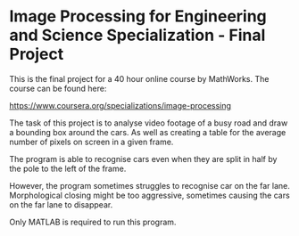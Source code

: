 # Image Processing for Engineering and Science Specialization - Final Project

This is the final project for a 40 hour online course by MathWorks. The course can be found here: 

https://www.coursera.org/specializations/image-processing

The task of this project is to analyse video footage of a busy road and draw a bounding box around the cars. As well as creating a table for the average number of pixels on screen in a given frame.

The program is able to recognise cars even when they are split in half by the pole to the left of the frame.

However, the program sometimes struggles to recognise car on the far lane. Morphological closing might be too aggressive, sometimes causing the cars on the far lane to disappear.

Only MATLAB is required to run this program.
